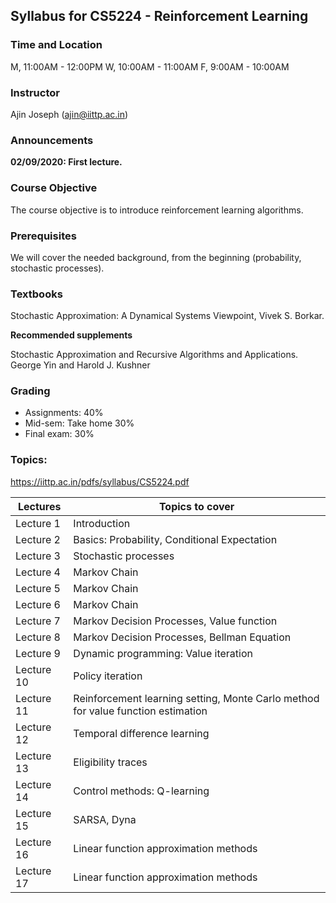 
## Syllabus for CS5224 - Reinforcement Learning 

### Time and Location
M, 11:00AM - 12:00PM
W, 10:00AM - 11:00AM
F, 9:00AM - 10:00AM

### Instructor
Ajin Joseph (ajin@iittp.ac.in)


### Announcements
**02/09/2020: First lecture.**


### Course Objective
The course objective is to introduce reinforcement learning algorithms.

### Prerequisites

We will cover the needed background, from the beginning (probability, stochastic processes). 

### Textbooks
Stochastic Approximation: A Dynamical Systems Viewpoint, Vivek S. Borkar.

**Recommended supplements**

Stochastic Approximation and Recursive Algorithms and Applications. George Yin and Harold J. Kushner 

### Grading
* Assignments: 40% 
* Mid-sem: Take home 30% 
* Final exam: 30%

 
### Topics:

https://iittp.ac.in/pdfs/syllabus/CS5224.pdf
 
 


| Lectures      | Topics to cover |
| ------------- | --------------- |
| Lecture 1     | Introduction  |
| Lecture 2     | Basics: Probability, Conditional Expectation   |
| Lecture 3     | Stochastic processes |
| Lecture 4     | Markov Chain |
| Lecture 5     | Markov Chain |
| Lecture 6     | Markov Chain |
| Lecture 7     | Markov Decision Processes, Value function |
| Lecture 8     | Markov Decision Processes, Bellman Equation |
| Lecture 9     | Dynamic programming: Value iteration |
| Lecture 10    | Policy iteration |
| Lecture 11    | Reinforcement learning setting, Monte Carlo method for value function estimation  |
| Lecture 12    | Temporal difference learning |
| Lecture 13    | Eligibility traces |
| Lecture 14    | Control methods: Q-learning |
| Lecture 15    | SARSA, Dyna  |
| Lecture 16    | Linear function approximation methods |
| Lecture 17    | Linear function approximation methods |


